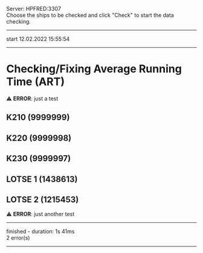 Server: HPFRED:3307  
Choose the ships to be checked and click "Check" to start the data checking.  

***
start 12.02.2022 15:55:54
***

# Checking/Fixing Average Running Time (ART)
⚠️ **ERROR**: just a test

## K210 (9999999)

## K220 (9999998)

## K230 (9999997)

## LOTSE 1 (1438613)

## LOTSE 2 (1215453)
⚠️ **ERROR**: just another test

***
finished - duration: 1s 41ms  
2 error(s)
***
